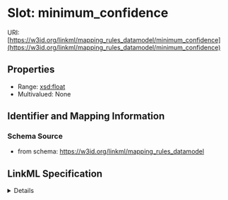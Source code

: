 # Slot: minimum_confidence

URI: [https://w3id.org/linkml/mapping_rules_datamodel/minimum_confidence](https://w3id.org/linkml/mapping_rules_datamodel/minimum_confidence)



<!-- no inheritance hierarchy -->




## Properties

* Range: [xsd:float](http://www.w3.org/2001/XMLSchema#float)
* Multivalued: None







## Identifier and Mapping Information







### Schema Source


* from schema: https://w3id.org/linkml/mapping_rules_datamodel




## LinkML Specification

<details>
```yaml
name: minimum_confidence
from_schema: https://w3id.org/linkml/mapping_rules_datamodel
rank: 1000
alias: minimum_confidence
domain_of:
- MappingRuleCollection
range: float

```
</details>